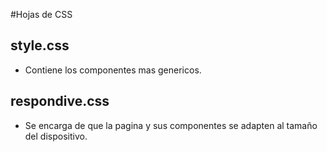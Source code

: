#Hojas de CSS
## style.css 
- Contiene los componentes mas genericos.
## respondive.css
- Se encarga de que la pagina y sus componentes se adapten al tamaño del dispositivo.